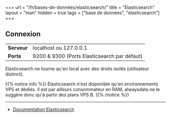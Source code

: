 +++
url = "/fr/bases-de-données/elasticsearch/"
title = "Elasticsearch"
layout = "man"
hidden = true
tags = ["base de données", "elasticsearch"]
+++

## Connexion

|             |                                              |
|-------------|----------------------------------------------|
| **Serveur** | localhost ou 127.0.0.1                       |
| **Ports**   | 9200 & 9300 (Ports Elasticsearch par défaut) |

Elasticsearch ne tourne qu'en local avec des droits isolés (utilisateur distinct).

{{% notice info %}}
Elasticsearch n'est disponible qu'en environnements VPS et dédiés. Il est par ailleurs consommateur en RAM, alwaysdata ne le suggère donc qu'à partir des plans VPS B.
{{% /notice %}}


---

- [Documentation Elasticsearch](https://www.elastic.co/guide/index.html)
